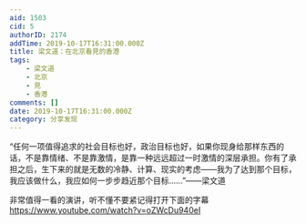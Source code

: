 ```yaml
---
aid: 1503
cid: 5
authorID: 2174
addTime: 2019-10-17T16:31:00.000Z
title: 梁文道：在北京看見的香港
tags:
    - 梁文道
    - 北京
    - 見
    - 香港
comments: []
date: 2019-10-17T16:31:00.000Z
category: 分享发现
---
```


“任何一项值得追求的社会目标也好，政治目标也好，如果你现身给那样东西的话，不是靠情绪、不是靠激情，是靠一种远远超过一时激情的深层承担。你有了承担之后，生下来的就是无数的冷静、计算、现实的考虑——我为了达到那个目标，我应该做什么，我应如何一步步趋近那个目标……”——梁文道

非常值得一看的演讲，听不懂不要紧记得打开下面的字幕 https://www.youtube.com/watch?v=oZWcDu940eI
